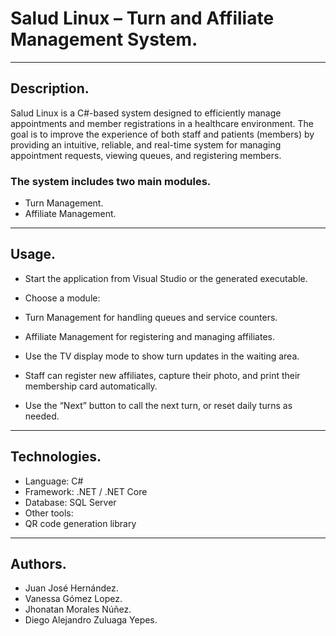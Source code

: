 # Salud Linux – Turn and Affiliate Management System.

---

## Description.

Salud Linux is a C#-based system designed to efficiently manage appointments and member registrations in a healthcare environment. The goal is to improve the experience of both staff and patients (members) by providing an intuitive, reliable, and real-time system for managing appointment requests, viewing queues, and registering members.

### The system includes two main modules.

- Turn Management.
- Affiliate Management.

---

## Usage.

- Start the application from Visual Studio or the generated executable.

- Choose a module: 
- Turn Management for handling queues and service counters.
- Affiliate Management for registering and managing affiliates.

- Use the TV display mode to show turn updates in the waiting area.

- Staff can register new affiliates, capture their photo, and print their membership card automatically.

- Use the “Next” button to call the next turn, or reset daily turns as needed.

---

## Technologies.

- Language: C#
- Framework: .NET / .NET Core
- Database: SQL Server
- Other tools:
- QR code generation library

---

## Authors.

- Juan José Hernández.
- Vanessa Gómez Lopez.
- Jhonatan Morales Núñez.
- Diego Alejandro Zuluaga Yepes.

